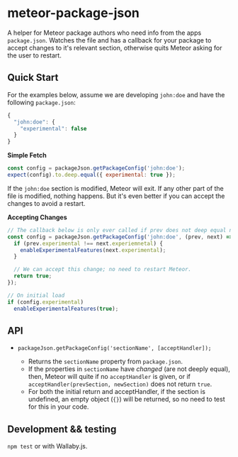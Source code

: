 # meteor-package-json

A helper for Meteor package authors who need info from the apps `package.json`.  Watches the file and has a callback for your package to accept changes to it's relevant section, otherwise quits Meteor asking for the user to restart.

## Quick Start

For the examples below, assume we are developing `john:doe` and have the following `package.json`:

```js
{
  "john:doe": {
    "experimental": false
  }
}
```

**Simple Fetch**

```js
const config = packageJson.getPackageConfig('john:doe');
expect(config).to.deep.equal({ experimental: true });
```

If the `john:doe` section is modified, Meteor will exit.  If any other part of the file is modified, nothing happens.  But it's even better if you can accept the changes to avoid a restart.

**Accepting Changes**

```js
// The callback below is only ever called if prev does not deep equal next
const config = packageJson.getPackageConfig('john:doe', (prev, next) => {
  if (prev.experimental !== next.experiemnetal) {
    enableExperimentalFeatures(next.experimental);
  }

  // We can accept this change; no need to restart Meteor.
  return true;
});

// On initial load
if (config.experimental)
  enableExperimentalFeatures(true);
```

## API

* `packageJson.getPackageConfig('sectionName', [acceptHandler]);`

  * Returns the `sectionName` property from `package.json`.
  * If the properties in `sectionName` have *changed* (are not deeply equal), then, Meteor will quite if no `acceptHandler` is given, or if `acceptHandler(prevSection, newSection)` does not return `true`.
  * For both the initial return and acceptHandler, if the section is undefined, an empty object (` {} `) will be returned, so no need to test for this in your   code.

## Development && testing

`npm test` or with Wallaby.js.
